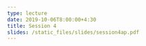 ```yaml
---
type: lecture
date: 2019-10-06T8:00:00+4:30
title: Session 4
slides: /static_files/slides/session4ap.pdf
---
```

